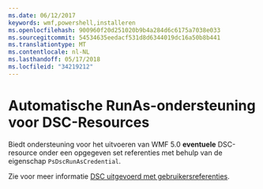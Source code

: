 ```yaml
---
ms.date: 06/12/2017
keywords: wmf,powershell,installeren
ms.openlocfilehash: 900960f20d251020b9b4a284d6c6175a7038e033
ms.sourcegitcommit: 54534635eedacf531d8d6344019dc16a50b8b441
ms.translationtype: MT
ms.contentlocale: nl-NL
ms.lasthandoff: 05/17/2018
ms.locfileid: "34219212"
---
```

# <a name="automatic-runas-support-for-dsc-resources"></a>Automatische RunAs-ondersteuning voor DSC-Resources

Biedt ondersteuning voor het uitvoeren van WMF 5.0 **eventuele** DSC-resource onder een opgegeven set referenties met behulp van de eigenschap `PsDscRunAsCredential`.

Zie voor meer informatie [DSC uitgevoerd met gebruikersreferenties](https://msdn.microsoft.com/powershell/dsc/runasuser).
